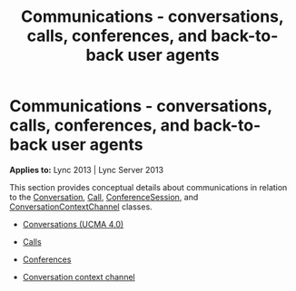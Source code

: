 ﻿---
title: Communications - conversations, calls, conferences, and back-to-back user agents
TOCTitle: Communications - conversations, calls, conferences, and back-to-back user agents
ms:assetid: 441bc842-8f38-453a-b398-74ddebdcdaeb
ms:mtpsurl: https://msdn.microsoft.com/en-us/library/Dn465995(v=office.15)
ms:contentKeyID: 57102885
ms.date: 07/25/2014
mtps_version: v=office.15
---

# Communications - conversations, calls, conferences, and back-to-back user agents


**Applies to:** Lync 2013 | Lync Server 2013

This section provides conceptual details about communications in relation to the [Conversation](https://msdn.microsoft.com/en-us/library/hh349224\(v=office.15\)), [Call](https://msdn.microsoft.com/en-us/library/hh384235\(v=office.15\)), [ConferenceSession](https://msdn.microsoft.com/en-us/library/hh349315\(v=office.15\)), and [ConversationContextChannel](https://msdn.microsoft.com/en-us/library/hh161849\(v=office.15\)) classes.

  - [Conversations (UCMA 4.0)](conversations-ucma-4-0.md)

  - [Calls](calls.md)

  - [Conferences](conferences.md)

  - [Conversation context channel](conversation-context-channel.md)

